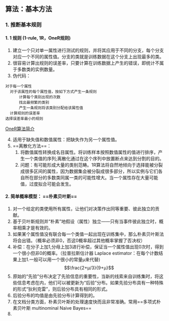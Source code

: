 ## 算法：基本方法
### 1. 推断基本规则
#### 1. 1 规则 (1-rule, 1R，OneR规则)
 1. 建立一个只对单一属性进行测试的规则，并将其应用于不同的分支，每个分支对应一个不同的属性值。分支的类就是训练数据在这个分支上出现最多的类。
 2. 很容易计算出规则的误差率，只要计算在训练数据上产生的错误，即统计不属于多数类的实例数量。
 3. 伪代码：
  ```
  对于每一个属性
    对于该属性的每个属性值，按如下方式产生一条规则
        计算每个类别出现的次数
        找出最频繁的类别
        产生一条规则将该类别分配给该属性值
    计算规则的误差率
  选择误差率最小的规则
  ```
[OneR算法简介](https://blog.csdn.net/baidu_25555389/article/details/73379036)

  4. 适用于缺失值和数值属性：把缺失作为另一个属性值。
  5. ==离散化方法==：
     1. 将数值属性转换成名目属性。将训练样本按照数值属性的值进行排序，产生一个类值的序列;离散化通过在这个序列中放置断点来达到分割的目的。
     2. 问题：有可能形成大量的类别范畴。1R算法将自然地倾向于选择能被分裂成很多区间的属性，因为数据集会被分裂成很多部分，所以实例与它们各自所在部分的多数类同属一类的可能性增大。当一个属性存在大量可能值，过度拟合可能会发生。
#### 2. 简单概率模型： ==朴素贝叶斯==
 1. 对一个给定的类使用所有属性，让他们对决策作出同等重要、彼此独立的贡献。
 2. 基于贝叶斯规则并“朴素”地假设（属性）独立——只有当事件彼此独立时，概率相乘才是有效的。
 3. 如果某个属性值没有联合每一个类值一起出现在训练集中，那么朴素贝叶斯法将会出错。（概率必须非0，否这0概率超过其他概率掌握了否决权）
 4. 补偿：在分子上加1,分母上加3进行补偿，保证当一个属性值出现0次时，得到一个很小但非0的概率。（拉普拉斯估计器 Laplace estimator：在每个计数结果上加1.一般可以用一个很小的常量μ来代替)
 $$\frac{2+μ/3}{9+μ}$$
 5. 原始的“先验”分布决定了先验信息的重要性，当新的线索来自训练集时，将这些信息考虑在内，他们可以被更新为“后验”分布。如果先验分布具有一种特殊的形式“狄利克雷”，则后验分布具有相同的形式。
 6. 后验分布的均值是由先验分布计算得到的。
 7. 在文档分类方面，朴素贝叶斯的处理速度快而且非常准确。常用==多项式朴素贝叶斯 multinominal Naive Bayes==
 8. 
